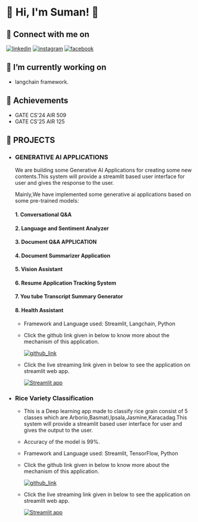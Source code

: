  # 🔗 Hi, I'm Suman! 👋
 
 ## 🔗 Connect with me on
[![linkedin](https://img.shields.io/badge/linkedin-0A66C2?style=for-the-badge&logo=linkedin&logoColor=white)](https://www.linkedin.com/in/sumanroy2004/) [![instagram](https://img.shields.io/badge/instagram-1DA1F?style=for-the-badge&logo=instagram&logoColor=white)](https://www.instagram.com/su_man.roy2004/?hl=en)  [![facebook](https://img.shields.io/badge/facebook-1DA1A2?style=for-the-badge&logo=facebook&logoColor=white)](https://www.facebook.com/profile.php?id=100069838520957) 
 
 ## 🔗 I’m currently working on
 -  langchain framework.
   
 ## 🔗 Achievements
 -  GATE CS'24 AIR 509
 -  GATE CS'25 AIR 125

 ## 🔗 PROJECTS
   - ### GENERATIVE AI APPLICATIONS
     We are building some Generative AI Applications for creating some new contents.This system will provide a streamlit based user interface for user and gives the response to the user.

     Mainly,We have implemented some generative ai applications based on some pre-trained models:

     #### 1.	Conversational Q&A
     #### 2. Language and Sentiment Analyzer
     #### 3.	Document Q&A APPLICATION
     #### 4.	Document Summarizer Application
     #### 5.	Vision Assistant
     #### 6.	Resume Application Tracking System
     #### 7.	You tube Transcript Summary Generator
     #### 8.	Health Assistant
     - Framework and Language used: Streamlit, Langchain, Python
     - Click the github link given in below to know more about the mechanism of this application.
     
          [![github_link](https://img.shields.io/badge/github_link-0A66C2?style=for-the-badge&logo=github&logoColor=white)](https://github.com/SumanRoy004/Generative-AI)

     - Click the live streaming link given in below to see the application on streamlit web app.
     
          [![Streamlit app](https://img.shields.io/badge/Streamlit_app-1DA1F2?style=for-the-badge&logo=Streamlitapp&logoColor=white)](https://generative-ai-djtdny7kvpwanggwngfcme.streamlit.app/)

 - ### Rice Variety Classification
   - This is a Deep learning app made to classify rice grain consist of 5 classes which are Arborio,Basmati,Ipsala,Jasmine,Karacadag.This system will provide a streamlit based user interface for user and gives the output to the user.
   - Accuracy of the model is 99%.
   - Framework and Language used: Streamlit, TensorFlow, Python
   - Click the github link given in below to know more about the mechanism of this application.
     
       [![github_link](https://img.shields.io/badge/github_link-0A66C2?style=for-the-badge&logo=github&logoColor=white)](https://github.com/SumanRoy004/Rice-image-classification)

   - Click the live streaming link given in below to see the application on streamlit web app.

        [![Streamlit app](https://img.shields.io/badge/Streamlit_app-1DA1F2?style=for-the-badge&logo=Streamlitapp&logoColor=white)](https://rice-image-classification-efpsawblvhhhxu5entsjq8.streamlit.app/)


   


     
      
            

<!---
SumanRoy004/SumanRoy004 is a ✨ special ✨ repository because its `README.md` (this file) appears on your GitHub profile.
You can click the Preview link to take a look at your changes.
--->
